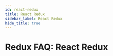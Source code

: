 ```yaml
---
id: react-redux
title: React Redux
sidebar_label: React Redux
hide_title: true
---
```


# Redux FAQ: React Redux
